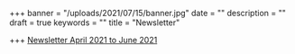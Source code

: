 +++
banner = "/uploads/2021/07/15/banner.jpg"
date = ""
description = ""
draft = true
keywords = ""
title = "Newsletter"

+++
[Newsletter April 2021 to June 2021](/uploads/2021/07/15/newsletter-april-2021-to-june-2021.pdf "News")